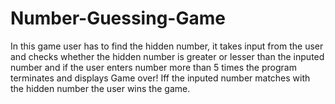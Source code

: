 # Number-Guessing-Game
In this game user has to find the hidden number, it takes input from the user and checks whether the hidden number is greater or lesser than the inputed number and if the user enters number more than 5 times the program terminates and displays Game over! Iff the inputed number matches with the hidden number the user wins the game.
